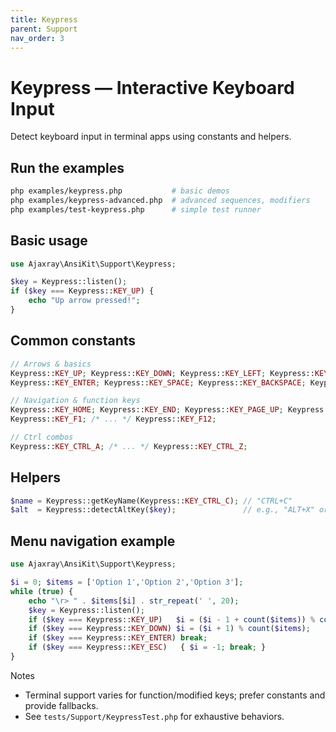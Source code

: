 ```yaml
---
title: Keypress
parent: Support
nav_order: 3
---
```


# Keypress — Interactive Keyboard Input

Detect keyboard input in terminal apps using constants and helpers.

## Run the examples

```bash
php examples/keypress.php           # basic demos
php examples/keypress-advanced.php  # advanced sequences, modifiers
php examples/test-keypress.php      # simple test runner
```

## Basic usage

```php
use Ajaxray\AnsiKit\Support\Keypress;

$key = Keypress::listen();
if ($key === Keypress::KEY_UP) {
    echo "Up arrow pressed!";
}
```

## Common constants

```php
// Arrows & basics
Keypress::KEY_UP; Keypress::KEY_DOWN; Keypress::KEY_LEFT; Keypress::KEY_RIGHT;
Keypress::KEY_ENTER; Keypress::KEY_SPACE; Keypress::KEY_BACKSPACE; Keypress::KEY_TAB; Keypress::KEY_ESC;

// Navigation & function keys
Keypress::KEY_HOME; Keypress::KEY_END; Keypress::KEY_PAGE_UP; Keypress::KEY_PAGE_DOWN; Keypress::KEY_DELETE;
Keypress::KEY_F1; /* ... */ Keypress::KEY_F12;

// Ctrl combos
Keypress::KEY_CTRL_A; /* ... */ Keypress::KEY_CTRL_Z;
```

## Helpers

```php
$name = Keypress::getKeyName(Keypress::KEY_CTRL_C); // "CTRL+C"
$alt  = Keypress::detectAltKey($key);               // e.g., "ALT+X" or null
```

## Menu navigation example

```php
use Ajaxray\AnsiKit\Support\Keypress;

$i = 0; $items = ['Option 1','Option 2','Option 3'];
while (true) {
    echo "\r> " . $items[$i] . str_repeat(' ', 20);
    $key = Keypress::listen();
    if ($key === Keypress::KEY_UP)   $i = ($i - 1 + count($items)) % count($items);
    if ($key === Keypress::KEY_DOWN) $i = ($i + 1) % count($items);
    if ($key === Keypress::KEY_ENTER) break;
    if ($key === Keypress::KEY_ESC)   { $i = -1; break; }
}
```

Notes
- Terminal support varies for function/modified keys; prefer constants and provide fallbacks.
- See `tests/Support/KeypressTest.php` for exhaustive behaviors.
